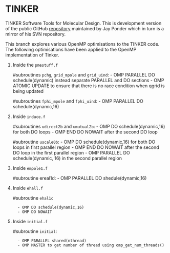 TINKER
======

TINKER Software Tools for Molecular Design. This is development
version of the public GitHub [repository](https://github.com/jayponder/tinker) 
maintained by Jay Ponder which in turn is a mirror of his SVN repository.

This branch explores various OpenMP optimisations to the TINKER code.
The following optimisations have been applied to the OpenMP implementation of Tinker. 

1) Inside the `pmestuff.f`
  
     #subroutines `pchg`, `grid_mpole` and `grid_uind`: 
        - OMP PARALLEL DO schedule(dynamic) instead separate PARALLEL and DO sections
        - OMP ATOMIC UPDATE to ensure that there is no race condition when qgrid is being updated 
  
     #subroutines `fphi_mpole` and `fphi_uind`:
        - OMP PARALLEL DO schedule(dynamic,16)
  

2) Inside `induce.f`

     #subroutines `udirect2b` and `umutual2b`:
        - OMP DO schedule(dynamic,16) for both DO loops
        - OMP END DO NOWAIT after the second DO loop   
      
     #subroutine `uscale0b`: 
        - OMP DO schedule(dynamic,16) for both DO loops in first parallel region
        - OMP END DO NOWAIT after the second DO loop in the first parallel region 
        - OMP PARALLEL DO schedule(dynamic, 16) in the second parallel region

3) Inside `empole1.f`

     #subroutine ereal1d:
         - OMP PARALLEL DO shedule(dynamic,16)

4) Inside `ehall.f`

     #subroutine `ehal1c`

         - OMP DO schedule(dynamic,16)
         - OMP DO NOWAIT

5) Inside `initial.f`

     #subroutine `initial`:

         - OMP PARALLEL shared(nthread)
         - OMP MASTER to get number of thread using omp_get_num_threads() 

